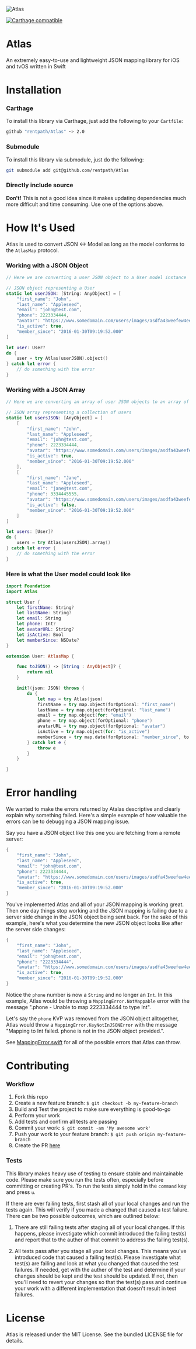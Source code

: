 ![Atlas](https://raw.githubusercontent.com/rentpath/Atlas/master/rentpath_atlas.jpg?token=AA-NdfXBVDgrelm18bcO75eMF7SqVbeYks5XBpK_wA%3D%3D)

[![Carthage compatible](https://img.shields.io/badge/Carthage-compatible-4BC51D.svg?style=flat)](https://github.com/Carthage/Carthage)

# Atlas
An extremely easy-to-use and lightweight JSON mapping library for iOS and tvOS written in Swift

# Installation

### Carthage
To install this library via Carthage, just add the following to your `Cartfile`:
```bash
github "rentpath/Atlas" ~> 2.0
```

### Submodule
To install this library via submodule, just do the following:
```bash
git submodule add git@github.com/rentpath/Atlas
```

### Directly include source
**Don't!** This is not a good idea since it makes updating dependencies much more difficult and time consuming. Use one of the options above.

# How It's Used

Atlas is used to convert JSON <-> Model as long as the model conforms to the `AtlasMap` protocol.

### Working with a JSON Object

```swift
// Here we are converting a user JSON object to a User model instance

// JSON object representing a User
static let userJSON: [String: AnyObject] = [
    "first_name": "John",
    "last_name": "Appleseed",
    "email": "john@test.com",
    "phone": 2223334444,
    "avatar": "https://www.somedomain.com/users/images/asdfa43weefew4ee.jpg",
    "is_active": true,
    "member_since": "2016-01-30T09:19:52.000"
]

let user: User?
do {
    user = try Atlas(userJSON).object()
} catch let error {
    // do something with the error
}
```

### Working with a JSON Array

```swift
// Here we are converting an array of user JSON objects to an array of User model instances

// JSON array representing a collection of users
static let usersJSON: [AnyObject] = [
    [
        "first_name": "John",
        "last_name": "Appleseed",
        "email": "john@test.com",
        "phone": 2223334444,
        "avatar": "https://www.somedomain.com/users/images/asdfa43weefew4ee.jpg",
        "is_active": true,
        "member_since": "2016-01-30T09:19:52.000"
    ],
    [
        "first_name": "Jane",
        "last_name": "Appleseed",
        "email": "jane@test.com",
        "phone": 3334445555,
        "avatar": "https://www.somedomain.com/users/images/asdfa43weefew4ee.jpg",
        "is_active": false,
        "member_since": "2016-01-30T09:19:52.000"
    ]
]

let users: [User]?
do {
    users = try Atlas(usersJSON).array()
} catch let error {
    // do something with the error
}
```

### Here is what the User model could look like

```swift
import Foundation
import Atlas

struct User {
    let firstName: String?
    let lastName: String?
    let email: String
    let phone: Int?
    let avatarURL: String?
    let isActive: Bool
    let memberSince: NSDate?
}

extension User: AtlasMap {

    func toJSON() -> [String : AnyObject]? {
        return nil
    }

    init?(json: JSON) throws {
        do {
            let map = try Atlas(json)
            firstName = try map.object(forOptional: "first_name")
            lastName = try map.object(forOptional: "last_name")
            email = try map.object(for: "email")
            phone = try map.object(forOptional: "phone")
            avatarURL = try map.object(forOptional: "avatar")
            isActive = try map.object(for: "is_active")
            memberSince = try map.date(forOptional: "member_since", to: .rfc3339)
        } catch let e {
            throw e
        }
    }

}
```

# Error handling

We wanted to make the errors returned by Atalas descriptive and clearly explain why something failed. Here's a simple example of how valuable the errors can be to debugging a JSON mapping issue.

Say you have a JSON object like this one you are fetching from a remote server:

```swift
{
    "first_name": "John",
    "last_name": "Appleseed",
    "email": "john@test.com",
    "phone": 2223334444,
    "avatar": "https://www.somedomain.com/users/images/asdfa43weefew4ee.jpg",
    "is_active": true,
    "member_since": "2016-01-30T09:19:52.000"
}
```

You've implemented Atlas and all of your JSON mapping is working great. Then one day things stop working and the JSON mapping is failing due to a server side change in the JSON object being sent back. For the sake of this example, here's what you determine the new JSON object looks like after the server side changes:

```swift
{
    "first_name": "John",
    "last_name": "Appleseed",
    "email": "john@test.com",
    "phone": "2223334444",
    "avatar": "https://www.somedomain.com/users/images/asdfa43weefew4ee.jpg",
    "is_active": true,
    "member_since": "2016-01-30T09:19:52.000"
}
```

Notice the `phone` number is now a `String` and no longer an `Int`. In this example, Atlas would be throwing a `MappingError.NotMappable` error with the message ".phone - Unable to map 2223334444 to type Int".

Let's say the `phone` KVP was removed from the JSON object alltogether, Atlas would throw a `MappingError.KeyNotInJSONError` with the message "Mapping to Int failed. phone is not in the JSON object provided.".

See [MappingError.swift](https://github.com/rentpath/Atlas/blob/master/Atlas/MappingError.swift) for all of the possible errors that Atlas can throw.

# Contributing

### Workflow

1. Fork this repo
2. Create a new feature branch: `$ git checkout -b my-feature-branch`
3. Build and Test the project to make sure everything is good-to-go
4. Perform your work
5. Add tests and confirm all tests are passing
6. Commit your work: `$ git commit -am 'My awesome work'`
7. Push your work to your feature branch: `$ git push origin my-feature-branch`
8. Create the PR [here](https://github.com/rentpath/Atlas/compare?expand=1)

### Tests

This library makes heavy use of testing to ensure stable and maintainable code. Please make sure you run the tests often, especially before committing or creating PR's. To run the tests simply hold in the `command` key and press `u`.

If there are ever failing tests, first stash all of your local changes and run the tests again. This will verify if you made a changed that caused a test failure. There can be two possible outcomes, which are outlined below:

1. There are still failing tests after staging all of your local changes. If this happens, please investigate which commit introduced the failing test(s) and report that to the auther of that commit to address the failing test(s).

2. All tests pass after you stage all your local changes. This means you've introduced code that caused a failing test(s). Please investigate what test(s) are failing and look at what you changed that caused the test failures. If needed, get with the auther of the test and determine if your changes should be kept and the test should be updated. If not, then you'll need to revert your changes so that the test(s) pass and continue your work with a different implementation that doesn't result in test failures.

# License

Atlas is released under the MIT License. See the bundled LICENSE file for details.
